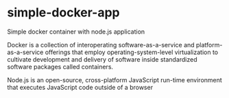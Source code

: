 # simple-docker-app
Simple docker container with node.js application

Docker is a collection of interoperating software-as-a-service and platform-as-a-service offerings that employ operating-system-level virtualization to cultivate development and delivery of software inside standardized software packages called containers.

Node.js is an open-source, cross-platform JavaScript run-time environment that executes JavaScript code outside of a browser
